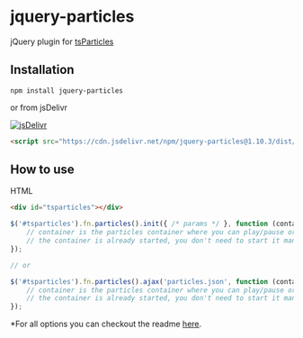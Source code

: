 # jquery-particles

jQuery plugin for [tsParticles](https://github.com/matteobruni/tsparticles)

## Installation

```shell script
npm install jquery-particles
```

or from jsDelivr

[![jsDelivr](https://data.jsdelivr.com/v1/package/npm/jquery-particles/badge)](https://www.jsdelivr.com/package/npm/jquery-particles)

```html
<script src="https://cdn.jsdelivr.net/npm/jquery-particles@1.10.3/dist/jquery.particles.min.js"></script>
```

## How to use

HTML

```html
<div id="tsparticles"></div>
```

```javascript
$('#tsparticles').fn.particles().init({ /* params */ }, function (container) {
    // container is the particles container where you can play/pause or stop/start.
    // the container is already started, you don't need to start it manually.
});

// or

$('#tsparticles').fn.particles().ajax('particles.json', function (container) {
    // container is the particles container where you can play/pause or stop/start.
    // the container is already started, you don't need to start it manually.
});
```

*For all options you can checkout the readme [here](https://github.com/matteobruni/tsparticles/blob/master/README.md).